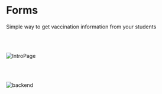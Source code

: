 # Forms
Simple way to get vaccination information from your students


<br><br>


![IntroPage](https://user-images.githubusercontent.com/74534547/224635754-12362722-9d74-4ce5-88be-96f5f435502b.png)


<br><br>


![backend](https://user-images.githubusercontent.com/74534547/224636090-d43e488a-e390-40e7-a540-c73ba5442143.png)

